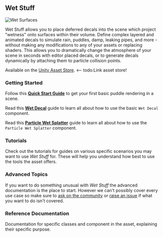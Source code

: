 ## Wet Stuff

![Wet Surfaces](/images/DemoReelThumbnail.png)

Wet Stuff allows you to place deferred decals into the scene which project "wetness" onto surfaces within their volume. Define complex layered and animated decals to simulate rain, puddles, damp, leaking pipes, and more - without making any modifications to any of your assets or replacing shaders. This allows you to dramatically change the atmosphere of your scene in seconds with editor placed decals, or to generate decals dynamically by attaching them to particle collision points.

Available on the [Unity Asset Store](). <-- todo:Link asset store!


### Getting Started

Follow this [**Quick Start Guide**](/GettingStarted/QuickStart) to get your first basic puddle rendering in a scene.

Read this [**Wet Decal**](/GettingStarted/WetDecal) guide to learn all about how to use the basic `Wet Decal` component.

Read this [**Particle Wet Splatter**](/GettingStarted/WetParticleSplatter) guide to learn all about how to use the `Particle Wet Splatter` component.

### Tutorials

Check out the tutorials for guides on various specific scenarios you may want to use _Wet Stuff_ for. These will help you understand how best to use the tools the asset offers.

### Advanced Topics

If you want to do something unusual with _Wet Stuff_ the advanced documentation is the place to start. However we can't possibly cover every use case so make sure to [ask on the community](https://www.reddit.com/r/WetStuff/) or [raise an issue](https://github.com/Placeholder-Software/WetSurfaceDecals) if what you want to do isn't covered.

### Reference Documentation

Documentation for specific classes and component in the asset, explaining their specific purpose.